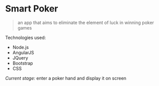 # Smart Poker
> an app that aims to eliminate the element of luck in winning poker games

Technologies used:
* Node.js
* AngularJS
* JQuery
* Bootstrap
* CSS

*Current stage:* enter a poker hand and display it on screen